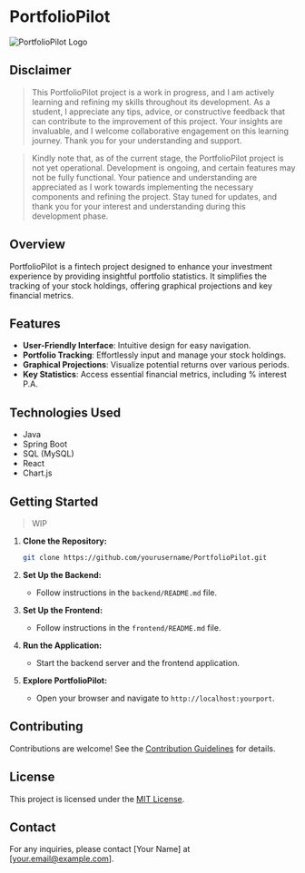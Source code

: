 # PortfolioPilot

![PortfolioPilot Logo](link_to_logo.png)

## Disclaimer

> This PortfolioPilot project is a work in progress, and I am actively learning and refining my skills throughout its development. As a student, I appreciate any tips, advice, or constructive feedback that can contribute to the improvement of this project. Your insights are invaluable, and I welcome collaborative engagement on this learning journey. Thank you for your understanding and support.

> Kindly note that, as of the current stage, the PortfolioPilot project is not yet operational. Development is ongoing, and certain features may not be fully functional. Your patience and understanding are appreciated as I work towards implementing the necessary components and refining the project. Stay tuned for updates, and thank you for your interest and understanding during this development phase.

## Overview

PortfolioPilot is a fintech project designed to enhance your investment experience by providing insightful portfolio statistics. It simplifies the tracking of your stock holdings, offering graphical projections and key financial metrics.

## Features

- **User-Friendly Interface**: Intuitive design for easy navigation.
- **Portfolio Tracking**: Effortlessly input and manage your stock holdings.
- **Graphical Projections**: Visualize potential returns over various periods.
- **Key Statistics**: Access essential financial metrics, including % interest P.A.

## Technologies Used

- Java
- Spring Boot
- SQL (MySQL)
- React 
- Chart.js

## Getting Started

> WIP 

1. **Clone the Repository:**
   ```bash
   git clone https://github.com/yourusername/PortfolioPilot.git
   ```

2. **Set Up the Backend:**
   - Follow instructions in the `backend/README.md` file.

3. **Set Up the Frontend:**
   - Follow instructions in the `frontend/README.md` file.

4. **Run the Application:**
   - Start the backend server and the frontend application.

5. **Explore PortfolioPilot:**
   - Open your browser and navigate to `http://localhost:yourport`.

## Contributing

Contributions are welcome! See the [Contribution Guidelines](CONTRIBUTING.md) for details.

## License

This project is licensed under the [MIT License](LICENSE).

## Contact

For any inquiries, please contact [Your Name] at [your.email@example.com].
